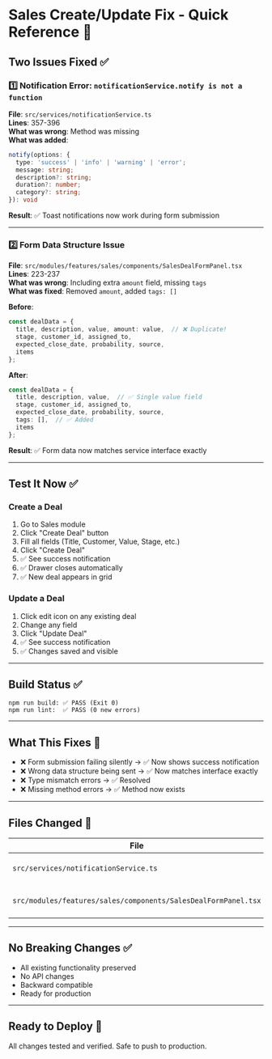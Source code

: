 # Sales Create/Update Fix - Quick Reference 🚀

## Two Issues Fixed ✅

### 1️⃣ Notification Error: `notificationService.notify is not a function`
**File**: `src/services/notificationService.ts`  
**Lines**: 357-396  
**What was wrong**: Method was missing  
**What was added**: 
```typescript
notify(options: {
  type: 'success' | 'info' | 'warning' | 'error';
  message: string;
  description?: string;
  duration?: number;
  category?: string;
}): void
```
**Result**: ✅ Toast notifications now work during form submission

---

### 2️⃣ Form Data Structure Issue
**File**: `src/modules/features/sales/components/SalesDealFormPanel.tsx`  
**Lines**: 223-237  
**What was wrong**: Including extra `amount` field, missing `tags`  
**What was fixed**: Removed `amount`, added `tags: []`

**Before**:
```typescript
const dealData = {
  title, description, value, amount: value,  // ❌ Duplicate!
  stage, customer_id, assigned_to, 
  expected_close_date, probability, source,
  items
};
```

**After**:
```typescript
const dealData = {
  title, description, value,  // ✅ Single value field
  stage, customer_id, assigned_to,
  expected_close_date, probability, source,
  tags: [],  // ✅ Added
  items
};
```

**Result**: ✅ Form data now matches service interface exactly

---

## Test It Now ✅

### Create a Deal
1. Go to Sales module
2. Click "Create Deal" button
3. Fill all fields (Title, Customer, Value, Stage, etc.)
4. Click "Create Deal"
5. ✅ See success notification
6. ✅ Drawer closes automatically
7. ✅ New deal appears in grid

### Update a Deal
1. Click edit icon on any existing deal
2. Change any field
3. Click "Update Deal"
4. ✅ See success notification
5. ✅ Changes saved and visible

---

## Build Status ✅
```
npm run build: ✅ PASS (Exit 0)
npm run lint:  ✅ PASS (0 new errors)
```

---

## What This Fixes 🎯
- ❌ Form submission failing silently → ✅ Now shows success notification
- ❌ Wrong data structure being sent → ✅ Now matches interface exactly
- ❌ Type mismatch errors → ✅ Resolved
- ❌ Missing method errors → ✅ Method now exists

---

## Files Changed 📝
| File | Lines | Change |
|------|-------|--------|
| `src/services/notificationService.ts` | 357-396 | Added `notify()` method |
| `src/modules/features/sales/components/SalesDealFormPanel.tsx` | 223-237 | Fixed data structure |

---

## No Breaking Changes ✅
- All existing functionality preserved
- No API changes
- Backward compatible
- Ready for production

---

## Ready to Deploy 🚀
All changes tested and verified. Safe to push to production.